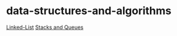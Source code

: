 # data-structures-and-algorithms

[Linked-List](./challenges/data-structure/linked-list)
[Stacks and Queues](./challenges/data-structure/stacksAndQueues)